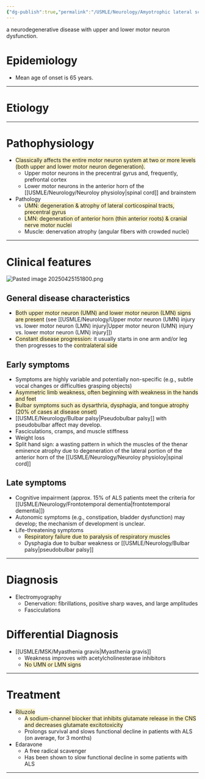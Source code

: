 ```yaml
---
{"dg-publish":true,"permalink":"/USMLE/Neurology/Amyotrophic lateral sclerosis/","tags":["t1"]}
---
```


a neurodegenerative disease with upper and lower motor neuron dysfunction.
# Epidemiology
- Mean age of onset is 65 years.

---
# Etiology


---
# Pathophysiology
- <span style="background:rgba(240, 200, 0, 0.2)">Classically affects the entire motor neuron system at two or more levels (both upper and lower motor neuron degeneration).</span>
	- Upper motor neurons in the precentral gyrus and, frequently, prefrontal cortex
	- Lower motor neurons in the anterior horn of the [[USMLE/Neurology/Neuroloy physioloy\|spinal cord]] and brainstem
- Pathology
	- <span style="background:rgba(240, 200, 0, 0.2)">UMN: degeneration & atrophy of lateral corticospinal tracts, precentral gyrus</span>
	- <span style="background:rgba(240, 200, 0, 0.2)">LMN: degeneration of anterior horn (thin anterior roots) & cranial nerve motor nuclei</span>
	- Muscle: denervation atrophy (angular fibers with crowded nuclei)

---
# Clinical features
![Pasted image 20250425151800.png](/img/user/appendix/Pasted%20image%2020250425151800.png)
## General disease characteristics
- <span style="background:rgba(240, 200, 0, 0.2)">Both upper motor neuron (UMN) and lower motor neuron (LMN) signs are present</span> (see [[USMLE/Neurology/Upper motor neuron (UMN) injury vs. lower motor neuron (LMN) injury\|Upper motor neuron (UMN) injury vs. lower motor neuron (LMN) injury]])
- <span style="background:rgba(240, 200, 0, 0.2)">Constant disease progression</span>: it usually starts in one arm and/or leg then progresses to the <span style="background:rgba(240, 200, 0, 0.2)">contralateral side</span>
## Early symptoms
- Symptoms are highly variable and potentially non-specific (e.g., subtle vocal changes or difficulties grasping objects)
- <span style="background:rgba(240, 200, 0, 0.2)">Asymmetric limb weakness, often beginning with weakness in the hands and feet </span>
- <span style="background:rgba(240, 200, 0, 0.2)">Bulbar symptoms such as dysarthria, dysphagia, and tongue atrophy (20% of cases at disease onset)</span>
- [[USMLE/Neurology/Bulbar palsy\|Pseudobulbar palsy]] with pseudobulbar affect may develop.
- Fasciculations, cramps, and muscle stiffness
- Weight loss
- Split hand sign: a wasting pattern in which the muscles of the thenar eminence atrophy due to degeneration of the lateral portion of the anterior horn of the [[USMLE/Neurology/Neuroloy physioloy\|spinal cord]]
## Late symptoms
- Cognitive impairment (approx. 15% of ALS patients meet the criteria for [[USMLE/Neurology/Frontotemporal dementia\|frontotemporal dementia]])
- Autonomic symptoms (e.g., constipation, bladder dysfunction) may develop; the mechanism of development is unclear. 
- Life-threatening symptoms
	- <span style="background:rgba(240, 200, 0, 0.2)">Respiratory failure due to paralysis of respiratory muscles</span>
	- Dysphagia due to bulbar weakness or [[USMLE/Neurology/Bulbar palsy\|pseudobulbar palsy]]

---
# Diagnosis
- Electromyography
	- Denervation: fibrillations, positive sharp waves, and large amplitudes
	- Fasciculations
# Differential Diagnosis
- [[USMLE/MSK/Myasthenia gravis\|Myasthenia gravis]]
	- Weakness improves with acetylcholinesterase inhibitors
	- <span style="background:rgba(240, 200, 0, 0.2)">No UMN or LMN signs</span>

---
# Treatment
- <span style="background:rgba(240, 200, 0, 0.2)">Riluzole</span>
	- <span style="background:rgba(240, 200, 0, 0.2)">A sodium-channel blocker that inhibits glutamate release in the CNS and decreases glutamate excitotoxicity</span>
	- Prolongs survival and slows functional decline in patients with ALS (on average, for 3 months)
- Edaravone
	- A free radical scavenger 
	- Has been shown to slow functional decline in some patients with ALS

---
